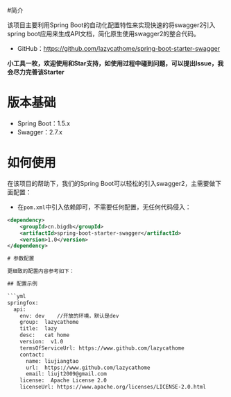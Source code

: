 #简介

该项目主要利用Spring Boot的自动化配置特性来实现快速的将swagger2引入spring boot应用来生成API文档，简化原生使用swagger2的整合代码。

- GitHub：https://github.com/lazycathome/spring-boot-starter-swagger

**小工具一枚，欢迎使用和Star支持，如使用过程中碰到问题，可以提出Issue，我会尽力完善该Starter**

# 版本基础

- Spring Boot：1.5.x
- Swagger：2.7.x

# 如何使用

在该项目的帮助下，我们的Spring Boot可以轻松的引入swagger2，主需要做下面配置：

- 在`pom.xml`中引入依赖即可，不需要任何配置，无任何代码侵入：

```xml
<dependency>
	<groupId>cn.bigdb</groupId>
	<artifactId>spring-boot-starter-swagger</artifactId>
	<version>1.0</version>
</dependency>

# 参数配置

更细致的配置内容参考如下：

## 配置示例

```yml
springfox:
  api:
    env: dev    //开放的环境，默认是dev
    group:  lazycathome
    title:  lazy
    desc:   cat home
    version:  v1.0
    termsOfServiceUrl: https://www.github.com/lazycathome
    contact:
      name: liujiangtao
      url:  https://www.github.com/lazycathome
      email: liujt2009@gmail.com
    license:  Apache License 2.0
    licenseUrl: https://www.apache.org/licenses/LICENSE-2.0.html
